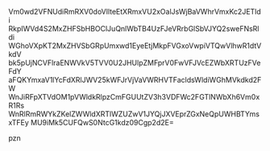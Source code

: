 Vm0wd2VFNUdiRmRXV0doVllteEtXRmxVU2xOalJsWjBaVWhrVmxKc2JETldi
RkpIWVd4S2MxZHFSbHBOClJuQnlWbTB4UzFJeVRrbGlSbVJYQ2sweFNsRldi
WGhoVXpKT2MxZHVSbGRpUmxwd1EyeEtjMkpFVGxoVwpiVTQwVlhwR1dtVkdV
bk5pUjNCVFlraENWVkV5TVV0U2JHUlpZMFprV0FwVFJVcEZWbXRTUzFVeFdY
aFQKYmxaV1lYcFdXRlJWV25kWFJrVjVaVWRHVTFacldsWldiWGhMVkdkd2FW
WnJiRFpXTVdOM1pVWldkRlpzCmFGUUtZV3h3VDFWc2FGTlNWbXh6Vm0xR1Rs
WnRlRmRWYkZKelZWWldXRTlWZUZwV1JYQjJXVEprZGxNeQpUWHBTYmsxTFEy
MU9iMk5CUFQwS0NtcG1kdz09Cgp2d2E=

pzn